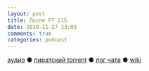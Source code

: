 ```yaml
---
layout: post
title: После РТ 215
date: 2010-11-27 13:03
comments: true
categories: podcast
---
```

[аудио](http://cdn.radio-t.com/rt215post.mp3) ● [пиратский torrent](http://pirates.radio-t.com/torrents/rt215post.mp3.torrent) ● [лог чата](http://chat.radio-t.com/logs/radio-t-215.html) ● [wiki](http://wiki.radio-t.com/%D0%9F%D0%BE%D1%81%D0%BB%D0%B5_%D0%A0%D0%A2_215)<audio src="http://cdn.radio-t.com/rt215post.mp3" preload="none">
